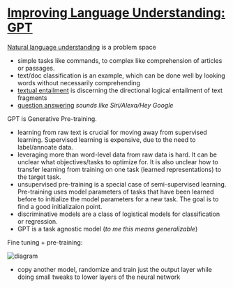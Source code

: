 # [Improving Language Understanding: GPT](https://cdn.openai.com/research-covers/language-unsupervised/language_understanding_paper.pdf)

[Natural language understanding](https://en.wikipedia.org/wiki/Natural-language_understanding) is a problem space
- simple tasks like commands, to complex like comprehension of articles or passages.
- text/doc classification is an example, which can be done well by looking words without necessarily comprehending
- [textual entailment](https://en.wikipedia.org/wiki/Textual_entailment) is discerning the directional logical entailment of text fragments
- [question answering](https://en.wikipedia.org/wiki/Question_answering) *sounds like Siri/Alexa/Hey Google*

GPT is Generative Pre-training.
- learning from raw text is crucial for moving away from supervised learning. Supervised learning is expensive, due to the need to label/annoate data.
- leveraging more than word-level data from raw data is hard. It can be unclear what objectives/tasks to optimize for. It is also unclear how to transfer learning from training on one task (learned representations) to the target task.
- unsupervised pre-training is a special case of semi-supervised learning. Pre-training uses model parameters of tasks that have been learned before to initialize the model parameters for a new task. The goal is to find a good initializaion point.
- discriminative models are a class of logistical models for classification or regression.
- GPT is a task agnostic model (*to me this means generalizable*)

Fine tuning + pre-training:

![diagram](http://d2l.ai/_images/finetune.svg)

- copy another model, randomize and train just the output layer while doing small tweaks to lower layers of the neural network

